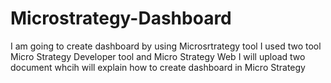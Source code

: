 # Microstrategy-Dashboard
I am going to create dashboard by using Microsrtrategy tool
I used two tool Micro Strategy Developer tool and Micro Strategy Web
I will upload two document whcih will explain how to create dashboard in Micro Strategy
